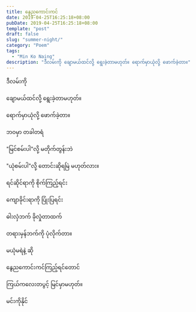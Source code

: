 ```yaml
---
title: နွေညကောင်းကင်
date: 2019-04-25T16:25:18+08:00
pubDate: 2019-04-25T16:25:18+08:00
template: "post"
draft: false
slug: "summer-night/"
category: "Poem"
tags:
  - "Min Ko Naing"
description: "ဒီလမ်းကို ချောမယ်ထင်လို့ ရွေးခဲ့တာမဟုတ်။ ရောက်မှာယုံလို့ ဖောက်ခဲ့တာ။"
---
```


ဒီလမ်းကို

ချောမယ်ထင်လို့ ရွေးခဲ့တာမဟုတ်။

ရောက်မှာယုံလို့ ဖောက်ခဲ့တာ။

ဘဝမှာ တခါတရံ

"မြင်စမ်းပါ"လို့ မတိုက်တွန်းဘဲ

"ယုံစမ်းပါ"လို့ တောင်းဆိုရမြဲ မဟုတ်လား။

ရင်ဆိုင်ရာကို စိုက်ကြည့်ရင်း

ကျောခိုင်းရာကို ပြုံးပြရင်း

ဓါးလှံဘက် ခိုလှုံတာထက်

တရားမှန်ဘက်ကို ပုံလိုက်တာ။

မယုံမရဲနဲ့ ဆို

နွေညကောင်းကင်ကြည့်ရင်တောင်

ကြယ်ကလေးတပွင့် မြင်မှာမဟုတ်။

မင်းကိုနိုင်
